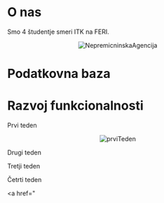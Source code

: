 # O nas

Smo 4 študentje smeri ITK na FERI.
<p align="center"><img src=".github/Nepremicninska-Agencija/nepremicnine/NepremicninskaAgencija/src/main/resources/static/img/Logo/logo.png" alt="NepremicninskaAgencija" title="NepremicninskaAgencija"/></p>

# Podatkovna baza

# Razvoj funkcionalnosti

Prvi teden
<p align="center"><img src=".github/nepremicnine/NepremicninskaAgencija" alt="prviTeden" title="prviTeden"/></p>

Drugi teden

Tretji teden

Četrti teden

<a href="
